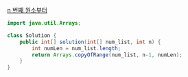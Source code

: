 [n 번째 원소부터](https://school.programmers.co.kr/learn/courses/30/lessons/181892)
```java
import java.util.Arrays;

class Solution {
    public int[] solution(int[] num_list, int n) {
        int numLen = num_list.length; 
        return Arrays.copyOfRange(num_list, n-1, numLen);
    }
}
```